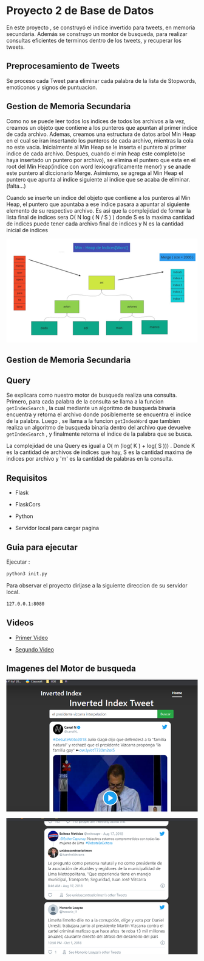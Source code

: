 # Proyecto 2 de Base de Datos

En este proyecto , se construyó el índice invertido para tweets, en memoria secundaria. Además se construyo un montor de busqueda, para realizar consultas eficientes de terminos dentro de los tweets, y recuperar los tweets.  

## Preprocesamiento de Tweets
Se proceso cada Tweet para eliminar cada palabra de la lista de Stopwords, emoticonos y signos de puntuacion.

## Gestion de Memoria Secundaria

Como no se puede leer todos los indices de todos los archivos a la vez, creamos un objeto  que contiene a los punteros que apuntan al primer indice de cada archivo. Ademas, creamos una estructura de datos arbol Min Heap en el cual se iran insertando los punteros de cada archivo, mientras la cola no este vacia. Inicialmente al Min Heap se le inserta el puntero al primer indice de cada archivo. Despues,  cuando el min heap este completo(se haya insertado un puntero por archivo), se elimina el puntero que esta en el root del Min Heap(indice con word lexicograficamente menor) y se anade este puntero al diccionario Merge. Asimismo, se agrega al Min Heap el puntero que apunta al indice siguiente al indice que se acaba de eliminar. (falta...)

Cuando se inserte un indice del objeto que contiene a los punteros al Min Heap, el puntero que apuntaba a ese indice pasara a apuntar al siguiente elemento de su respectivo archivo. Es asi que la complejidad de formar la lista final de indices sera O( N log ( N / S ) ) donde S es la maxima cantidad de indices puede tener cada archivo final de indices y N es la cantidad inicial de indices 

![MinHeap](images/minheap.jpg)



## Gestion de Memoria Secundaria



## Query
Se explicara como nuestro motor de busqueda realiza una consulta. Primero, para cada palabra de la consulta se llama a la funcion `getIndexSearch` , la cual mediante un algoritmo de busqueda binaria encuentra y retorna el archivo donde posiblemente se encuentra el indice de la palabra. Luego ,  se llama a la funcion `getIndexWord` que tambien realiza un algoritmo de busqueda binaria dentro del archivo que devuelve `getIndexSearch` , y finalmente retorna el indice de la palabra que se busca. 

La complejidad de una Query es igual a O( m (log( K ) + log( S ))) . Donde K es la cantidad de archivos de indices que hay,  S es la cantidad maxima de indices por archivo y  'm' es la cantidad de palabras en la consulta. 


## Requisitos

* Flask

* FlaskCors

* Python

* Servidor local para cargar pagina

## Guia para ejecutar


Ejecutar :
```sh
python3 init.py
```


Para observar el proyecto dirijase a la siguiente direccion de su servidor local.

```sh
127.0.0.1:8080
```

## Videos
* [Primer Video](https://www.youtube.com/watch?v=TArJYOTmYt8&feature=youtu.be)

* [Segundo Video](https://www.youtube.com/watch?v=77B7T_GNKPI)
## Imagenes del Motor de busqueda

![imagen1](images/imagen1.png)

![iamgen2](images/imagen2.png)
